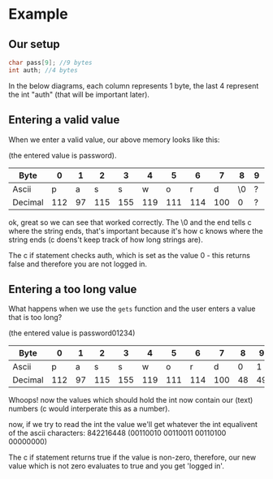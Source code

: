 # Example

## Our setup
```c
char pass[9]; //9 bytes
int auth; //4 bytes
```

In the below diagrams, each column represents 1 byte, the last
4 represent the int "auth" (that will be important later).

## Entering a valid value
When we enter a valid value, our above memory looks like this:

(the entered value is password).

| Byte    | 0   | 1  | 2   | 3   | 4   | 5   | 6   | 7   | 8  | 9 | a0 | a1 | a2 | a3 |
|---------|-----|----|-----|-----|-----|-----|-----|-----|----|---|----|----|----|----|
| Ascii   | p   | a  | s   | s   | w   |  o  | r   | d   | \0 | ? | 0  | 0  | 0  | 0  |
| Decimal | 112 | 97 | 115 | 155 | 119 | 111 | 114 | 100 | 0  | ? | 0  | 0  | 0  | 0  |

ok, great so we can see that worked correctly. The \0 and the end tells
c where the string ends, that's important because it's how c knows where
the string ends (c doens't keep track of how long strings are).

The c if statement checks auth, which is set as the value 0 - this returns false and therefore
you are not logged in.

## Entering a too long value
What happens when we use the ```gets``` function and the user enters
a value that is too long?

(the entered value is password01234)

| Byte    | 0   | 1  | 2   | 3   | 4   | 5   | 6   | 7   | 8  | 9  | a0 | a1 | a2 | a3 |
|---------|-----|----|-----|-----|-----|-----|-----|-----|----|----|----|----|----|----|
| Ascii   | p   | a  | s   | s   | w   |  o  | r   | d   | 0  | 1  | 2  | 3  | 4  | \0 |
| Decimal | 112 | 97 | 115 | 155 | 119 | 111 | 114 | 100 | 48 | 49 | 50 | 51 | 52 | 0  |

Whoops! now the values which should hold the int now contain our
(text) numbers (c would interperate this as a number).

now, if we try to read the int the value we'll get whatever
the int equalivent of the ascii characters: 842216448 (00110010 00110011 00110100 00000000)

The c if statement returns true if the value is non-zero, therefore, our new value
which is not zero evaluates to true and you get 'logged in'.

